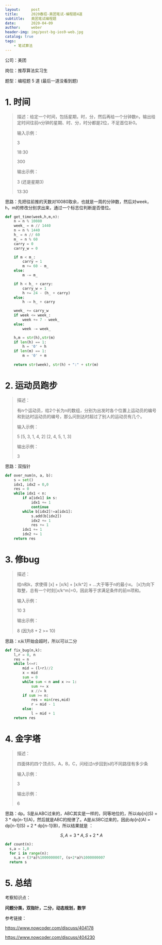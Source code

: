 ```yaml
---
layout:     post
title:      2020春招-美团笔试-编程题4道
subtitle:   美团笔试编程题
date:       2020-04-09
author:     weber
header-img: img/post-bg-ios9-web.jpg
catalog: true
tags:
    - 笔试算法
---
```


公司：美团

岗位：推荐算法实习生

题型：编程题 5 道 (最后一道没看到题)

# 1. 时间

> 描述：给定一个时间，包括星期，时，分，然后再给一个分钟数n，输出给定时间往前n分钟的星期、时、分，时分都是2位，不足首位补0。
>
> 输入示例：
>
> 3
>
> 18:30
>
> 300
>
> 输出示例：
>
> 3 (还是星期3)
>
> 13:30

思路：先把往前推的天数对10080取余，也就是一周的分钟数，然后对week，h，m的修改分别求出来，通过一个标志位判断是否借位。

```python
def get_time(week,h,m,n):
    n = n % 10080 
    week_ = n // 1440
    n = n % 1440
    h_ = n // 60
    m_ = n % 60
    carry = 0
    carry_w = 0

    if m < m_:
        carry = 1
        m += 60 - m_
    else:
        m -= m_

    if h < h_ + carry:
        carry_w = 1
        h += 24 - (h_ + carry)
    else:
        h -= h_ + carry 

    week_ += carry_w
    if week <= week_:
        week += 7 - week_
    else:
        week -= week_

    h,m = str(h),str(m)
    if len(h) == 1:
        h = '0' + h
    if len(m) == 1:
        m = '0' + m
  
    return str(week), str(h) + ":" + str(m)
```

# 2. 运动员跑步

> 描述：
>
> 有n个运动员，给2个长为n的数组，分别为出发时各个位置上运动员的编号和到达时运动员的编号，那么问到达时超过了别人的运动员有几个。
>
> 输入示例：
>
> 5
> [5, 3, 1, 4, 2]
> [2, 4, 5, 1, 3]
>
> 输出示例：
>
> 3

思路：双指针

```python
def over_num(n, a, b):
    s = set()
    idx1, idx2 = 0,0
    res = 0
    while idx1 < n:
        if a[idx1] in s:
            idx1 += 1
            continue
        while b[idx2]!=a[idx1]:
            s.add(b[idx2])
            idx2 += 1
            res += 1
        idx1 += 1
        idx2 += 1
    return res
```

# 3. 修bug

> 描述：
>
> 给n和k，求使得 [x] + [x/k] + [x/k^2] + ...大于等于n的最小x。
> [x]为向下取整，总有一个时刻[x/k^m]=0，因此等于求满足条件的前m项和。
>
> 输入示例：
>
> 10 3
>
> 输出示例：
>
> 8  (因为8 + 2 >= 10) 

思路：x从1开始会超时，所以可以二分

```python
def fix_bug(n,k):
    l,r = 0, n
    res = n
    while l<=r:
        mid = (l+r)//2
        x = mid
        sum = 0
        while sum < n and x >= 1:
            sum += x
            x //= k
        if sum >= n:
            res = min(res,mid)
            r = mid - 1
        else:
            l = mid + 1 
    return res
```

# 4. 金字塔

> 描述：
>
> 四面体的四个顶点S，A，B，C，问经过n步回到s的不同路径有多少条
>
> 输入示例：
>
> 3
>
> 输出示例：
>
> 6

思路：dp。S是从ABC过来的，ABC其实是一样的，同等地位的，所以dp\[n](S) = 3 \* dp\[n-1](A)，然后就是ABC的规律了。A是从SBC过来的，因此dp\[n](A) = dp\[n-1](S) + 2 \* dp\[n-1](B)，所以结果就是 ：

$$
S, A = 3 * A, S + 2 * A
$$

```python
def count(n):
  s,a = 1,0
  for i in range(n):
    s,a = (3*a)%1000000007, (s+2*a)%1000000007
  return s
```

# 5. 总结

考察知识点：

**问题分类，双指针，二分，动态规划，数学**

参考链接：

https://www.nowcoder.com/discuss/404178

https://www.nowcoder.com/discuss/404230	

